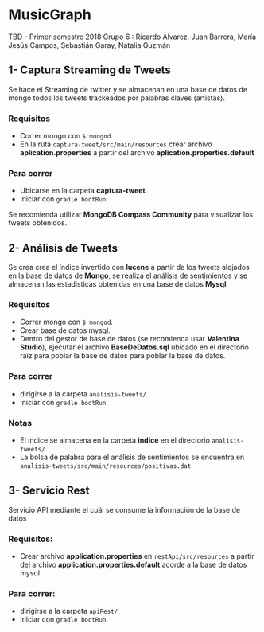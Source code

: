 # MusicGraph

TBD - Primer semestre 2018
Grupo 6 : Ricardo Álvarez, Juan Barrera, María Jesús Campos, Sebastián Garay, Natalia Guzmán

## 1- Captura Streaming de Tweets
Se hace el Streaming de twitter y se almacenan en una base de datos de mongo todos los tweets trackeados por palabras claves (artistas).

### Requisitos
* Correr mongo con `$ mongod`.
* En la ruta `captura-tweet/src/main/resources` crear archivo **aplication.properties** a partir del archivo **aplication.properties.default**

### Para correr
* Ubicarse en la carpeta **captura-tweet**.
* Iniciar con `gradle bootRun`.

Se recomienda utilizar **MongoDB Compass Community** para visualizar los tweets obtenidos.

## 2- Análisis de Tweets 
Se crea crea el índice invertido con **lucene** a partir de los tweets alojados en la base de datos de **Mongo**, se realiza el análisis de sentimientos y se almacenan las estadisticas obtenidas en una base de datos **Mysql** 

### Requisitos
* Correr mongo con `$ mongod`.
* Crear base de datos mysql.
* Dentro del gestor de base de datos (se recomienda usar **Valentina Studio**), ejecutar el archivo **BaseDeDatos.sql** ubicado en el directorio raíz para poblar la base de datos para poblar la base de datos.


### Para correr
* dirigirse a la carpeta `analisis-tweets/`
* Iniciar con `gradle bootRun`.

### Notas

* El índice se almacena en la carpeta **indice** en el directorio `analisis-tweets/`.
* La bolsa de palabra para el análisis de sentimientos se encuentra en `analisis-tweets/src/main/resources/positivas.dat`

## 3- Servicio Rest 
Servicio API mediante el cuál se consume la información de la base de datos

### Requisitos:
* Crear archivo **application.properties** en `restApi/src/resources` a partir del archivo **application.properties.default** acorde a la base de datos mysql.

### Para correr:
* dirigirse a la carpeta `apiRest/`
* Iniciar con `gradle bootRun`.

